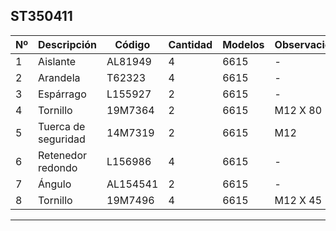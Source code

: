 ## ST350411

| Nº | Descripción | Código | Cantidad | Modelos | Observaciones |
|---|---|---|---|---|---|
| 1 | Aislante | AL81949 | 4 | 6615 | - |
| 2 | Arandela | T62323 | 4 | 6615 | - |
| 3 | Espárrago | L155927 | 2 | 6615 | - |
| 4 | Tornillo | 19M7364 | 2 | 6615 | M12 X 80 |
| 5 | Tuerca de seguridad | 14M7319 | 2 | 6615 | M12 |
| 6 | Retenedor redondo | L156986 | 4 | 6615 | - |
| 7 | Ángulo | AL154541 | 2 | 6615 | - |
| 8 | Tornillo | 19M7496 | 4 | 6615 | M12 X 45 |

---

